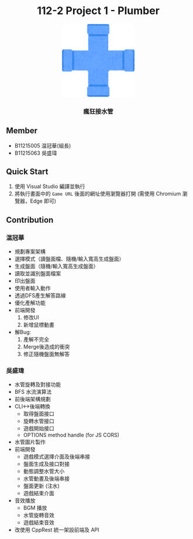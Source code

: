 <div align="center">

# 112-2 Project 1 - Plumber

  <img width="200" src="/Plumber-Backend/Plumber-Backend/public/assests/img/cross-shape-watered.png" alt="logo" style="border-radius:1em">

### 瘋狂接水管

</div>


## Member
* B11215005 温冠華(組長)
* B11215063 吳盛瑋

## Quick Start
1. 使用 Visual Studio 編譯並執行
2. 將執行畫面中的 `Game URL` 後面的網址使用瀏覽器打開 (需使用 Chromium 瀏覽器，Edge 即可)
## Contribution

### 温冠華
- 規劃專案架構
- 選擇模式（讀盤面檔、隨機/輸入寬高生成盤面）
- 生成盤面（隨機/輸入寬高生成盤面）
- 讀取並識別盤面檔案
- 印出盤面
- 使用者輸入動作
- 透過DFS產生解答路線
- 優化產解功能
- 前端開發
    1. 修改UI
    2. 新增鼠標動畫
- 解Bug:
    1. 產解不完全
    2. Merge後造成的衝突
    3. 修正隨機盤面無解答
### 吳盛瑋
- 水管旋轉及對接功能
- BFS 水流演算法
- 前後端架構規劃
- CLI<->後端轉換
    - 取得盤面接口
    - 旋轉水管接口 
    - 遊戲開始接口
    - OPTIONS method handle (for JS CORS)
- 水管圖片製作
- 前端開發
    - 遊戲模式選擇介面及後端串接
    - 盤面生成及接口對接
    - 動態調整水管大小
    - 水管動畫及後端串接
    - 盤面更新 (注水)
    - 遊戲結束介面
- 音效播放
    - BGM 播放 
    - 水管旋轉音效
    - 遊戲結束音效
- 改使用 CppRest 統一架設前端及 API